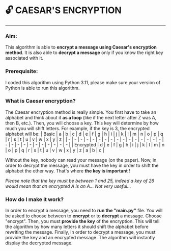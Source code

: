 # 🔓 CAESAR'S ENCRYPTION
---
### Aim:
This algorithm is able to **encrypt a message using Caesar's encryption method**. It is also able to **decrypt a message** only if you know the right key associated with it.

### Prerequisite:
I coded this algorithm using Python 3.11, please make sure your version of Python is able to run this algorithm.

### What is Caesar encryption?
The Caesar encryption method is really simple. You first have to take an alphabet and think about it **as a loop** (like if the next letter after Z was A, then B, etc.). Then, you will choose a key. This key will determine by how much you will shift letters. For example, if the key is 3, the encrypted alphabet will be:
| Basic | a | b | c | d | e | f | g | h | i | j | k | l | m | n | o | p | q | r | s | t | u | v | w | x | y | z |
| - | - | - | - | - | - | - | - | - | - | - | - | - | - | - | - | - | - | - | - | - | - | - | - | - | - | - |
| Encrypted | d | e | f | g | h | i | j | k | l | m | n | o | p | q | r | s | t | u | v | w | x | y | z | a | b | c |

Without the key, nobody can read your message (on the paper).
Now, in order to decrypt the message, you must have the key in order to shift the alphabet the other way. That's where **the key is important** !

_Please note that the key must be between 1 and 25, indeed a key of 26 would mean that an encrypted A is an A... Not very useful..._

### How do I make it work?
In order to encrypt a message, you need to **run the "main.py"** file. You will be asked to choose between to **encrypt** or to **decrypt** a message. Choose "encrypt". 
Then, you must **provide the key** of the encryption. This will tell the algorithm by how many letters it should shift the alphabet before rewriting the message.
Finally, in order to decrypt a message, you must provide the key and an encrypted message. The algorithm will instantly display the decrypted message.
